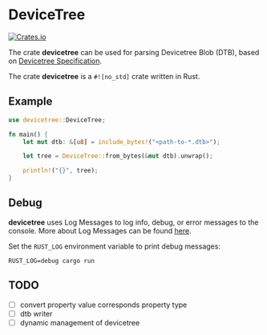 # DeviceTree

[![Crates.io](https://img.shields.io/crates/v/devicetree)](https://crates.io/crates/devicetree)

The crate **devicetree** can be used for parsing Devicetree Blob (DTB), based on [Devicetree Specification](https://www.devicetree.org/specifications/).

The crate **devicetree** is a `#![no_std]` crate written in Rust. 

## Example
```Rust
use devicetree::DeviceTree;

fn main() {
    let mut dtb: &[u8] = include_bytes!("<path-to-*.dtb>");

    let tree = DeviceTree::from_bytes(&mut dtb).unwrap();

    println!("{}", tree);
}
```

## Debug
**devicetree** uses Log Messages to log info, debug, or error messages to the console. More about Log Messages can be found [here](https://rust-lang-nursery.github.io/rust-cookbook/development_tools/debugging/log.html#log-messages).

Set the `RUST_LOG` environment variable to print debug messages:
```shell
RUST_LOG=debug cargo run
```
## TODO
- [ ] convert property value corresponds property type
- [ ] dtb writer
- [ ] dynamic management of devicetree
